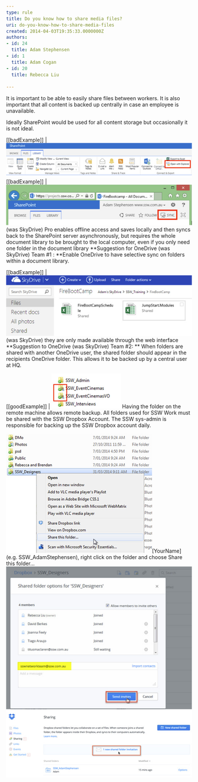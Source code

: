 ```yaml
---
type: rule
title: Do you know how to share media files?
uri: do-you-know-how-to-share-media-files
created: 2014-04-03T19:35:33.0000000Z
authors:
- id: 24
  title: Adam Stephensen
- id: 1
  title: Adam Cogan
- id: 20
  title: Rebecca Liu

---
```


It is important to be able to easily share files between workers. It is also important that all content is backed up centrally in case an employee is unavailable.

Ideally SharePoint would be used for all content storage but occasionally it is not ideal.
  
[[badExample]]
| ![SharePoint Explorer View requires waiting every time you save a file while it syncs back to the server](share-media-files-1.jpg)
[[badExample]]
| ![OneDrive](share-media-files-2.jpg)(was SkyDrive) Pro enables offline access and saves locally and then syncs back to the SharePoint server asynchronously, but requires the whole document library to be brought to the local computer, even if you only need one folder in the document library
**Suggestion for OneDrive (was SkyDrive) Team #1 : **Enable OneDrive to have selective sync on folders within a document library.
 
[[badExample]]
| ![Files shared via SkyDrive are hard to back up centrally. When you share folders through OneDrive](share-media-files-3.jpg)(was SkyDrive) they are only made available through the web interface
**Suggestion to OneDrive (was SkyDrive) Team #2: ** When folders are shared with another OneDrive user, the shared folder should appear in the recipients OneDrive folder. This allows it to be backed up by a central user at HQ.
 
[[goodExample]]
| ![DropBox allows offline access. When you share a DropBox folder with another Dropbox user, the shared folder appears in the DropBox folder on their machine with a different icon to indicate sharing](share-media-files-4.jpg)
Having the folder on the remote machine allows remote backup. All folders used for SSW Work must be shared with the SSW Dropbox Account.
The SSW sys-admin is responsible for backing up the SSW Dropbox account daily.
 
![To allow you to use Dropbox for work, first create a folder called SSW\_](share-media-files-5.jpg)[YourName] (e.g. SSW\_AdamStephensen), right click on the folder and choose Share this folder... 
![Add the email address of the company Dropbox account and click Send Invites. Once the Administrator accepts the share, your important work files will be available in the case that you leave or get hit by a bus](share-media-files-6.jpg)
![The Administrator account must now accept the sharing invitation, and the folder will be added to the Administrators Dropbox folder. The Admin should configure a machine to pull the files locally and back them up](share-media-files-7.jpg)
